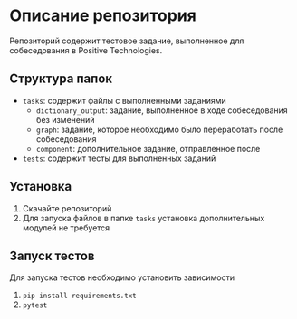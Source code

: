 # Описание репозитория

Репозиторий содержит тестовое задание, выполненное для собеседования в Positive Technologies.

## Структура папок

- `tasks`: содержит файлы с выполненными заданиями
  - `dictionary_output`: задание, выполненное в ходе собеседования без изменений
  - `graph`: задание, которое необходимо было переработать после собеседования
  - `component`: дополнительное задание, отправленное после
- `tests`: содержит тесты для выполненных заданий

## Установка

1. Скачайте репозиторий
2. Для запуска файлов в папке `tasks` установка дополнительных модулей не требуется

## Запуск тестов

Для запуска тестов необходимо установить зависимости
1. `pip install requirements.txt`
2. `pytest`